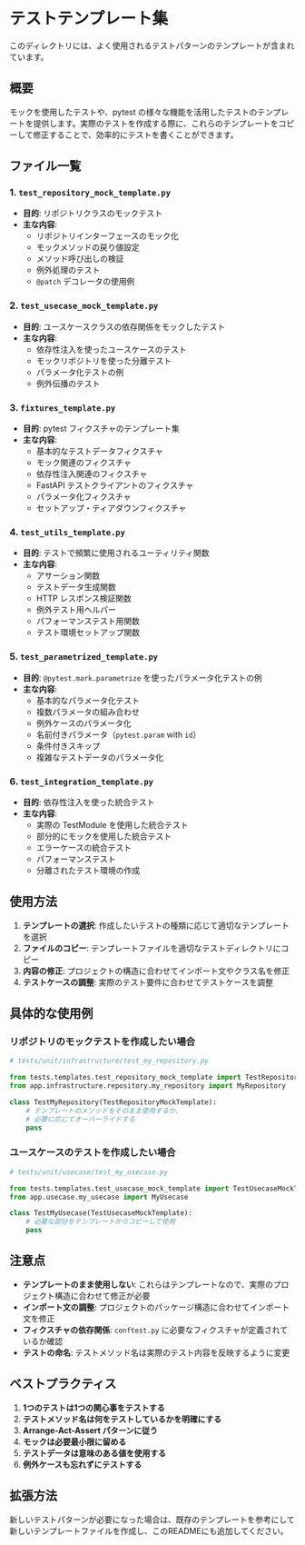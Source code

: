 # テストテンプレート集

このディレクトリには、よく使用されるテストパターンのテンプレートが含まれています。

## 概要

モックを使用したテストや、pytest の様々な機能を活用したテストのテンプレートを提供します。実際のテストを作成する際に、これらのテンプレートをコピーして修正することで、効率的にテストを書くことができます。

## ファイル一覧

### 1. `test_repository_mock_template.py`
- **目的**: リポジトリクラスのモックテスト
- **主な内容**:
  - リポジトリインターフェースのモック化
  - モックメソッドの戻り値設定
  - メソッド呼び出しの検証
  - 例外処理のテスト
  - `@patch` デコレータの使用例

### 2. `test_usecase_mock_template.py`
- **目的**: ユースケースクラスの依存関係をモックしたテスト
- **主な内容**:
  - 依存性注入を使ったユースケースのテスト
  - モックリポジトリを使った分離テスト
  - パラメータ化テストの例
  - 例外伝播のテスト

### 3. `fixtures_template.py`
- **目的**: pytest フィクスチャのテンプレート集
- **主な内容**:
  - 基本的なテストデータフィクスチャ
  - モック関連のフィクスチャ
  - 依存性注入関連のフィクスチャ
  - FastAPI テストクライアントのフィクスチャ
  - パラメータ化フィクスチャ
  - セットアップ・ティアダウンフィクスチャ

### 4. `test_utils_template.py`
- **目的**: テストで頻繁に使用されるユーティリティ関数
- **主な内容**:
  - アサーション関数
  - テストデータ生成関数
  - HTTP レスポンス検証関数
  - 例外テスト用ヘルパー
  - パフォーマンステスト用関数
  - テスト環境セットアップ関数

### 5. `test_parametrized_template.py`
- **目的**: `@pytest.mark.parametrize` を使ったパラメータ化テストの例
- **主な内容**:
  - 基本的なパラメータ化テスト
  - 複数パラメータの組み合わせ
  - 例外ケースのパラメータ化
  - 名前付きパラメータ（`pytest.param` with `id`）
  - 条件付きスキップ
  - 複雑なテストデータのパラメータ化

### 6. `test_integration_template.py`
- **目的**: 依存性注入を使った統合テスト
- **主な内容**:
  - 実際の TestModule を使用した統合テスト
  - 部分的にモックを使用した統合テスト
  - エラーケースの統合テスト
  - パフォーマンステスト
  - 分離されたテスト環境の作成

## 使用方法

1. **テンプレートの選択**: 作成したいテストの種類に応じて適切なテンプレートを選択
2. **ファイルのコピー**: テンプレートファイルを適切なテストディレクトリにコピー
3. **内容の修正**: プロジェクトの構造に合わせてインポート文やクラス名を修正
4. **テストケースの調整**: 実際のテスト要件に合わせてテストケースを調整

## 具体的な使用例

### リポジトリのモックテストを作成したい場合

```python
# tests/unit/infrastructure/test_my_repository.py

from tests.templates.test_repository_mock_template import TestRepositoryMockTemplate
from app.infrastructure.repository.my_repository import MyRepository

class TestMyRepository(TestRepositoryMockTemplate):
    # テンプレートのメソッドをそのまま使用するか、
    # 必要に応じてオーバーライドする
    pass
```

### ユースケースのテストを作成したい場合

```python
# tests/unit/usecase/test_my_usecase.py

from tests.templates.test_usecase_mock_template import TestUsecaseMockTemplate
from app.usecase.my_usecase import MyUsecase

class TestMyUsecase(TestUsecaseMockTemplate):
    # 必要な部分をテンプレートからコピーして使用
    pass
```

## 注意点

- **テンプレートのまま使用しない**: これらはテンプレートなので、実際のプロジェクト構造に合わせて修正が必要
- **インポート文の調整**: プロジェクトのパッケージ構造に合わせてインポート文を修正
- **フィクスチャの依存関係**: `conftest.py` に必要なフィクスチャが定義されているか確認
- **テストの命名**: テストメソッド名は実際のテスト内容を反映するように変更

## ベストプラクティス

1. **1つのテストは1つの関心事をテストする**
2. **テストメソッド名は何をテストしているかを明確にする**
3. **Arrange-Act-Assert パターンに従う**
4. **モックは必要最小限に留める**
5. **テストデータは意味のある値を使用する**
6. **例外ケースも忘れずにテストする**

## 拡張方法

新しいテストパターンが必要になった場合は、既存のテンプレートを参考にして新しいテンプレートファイルを作成し、このREADMEにも追加してください。